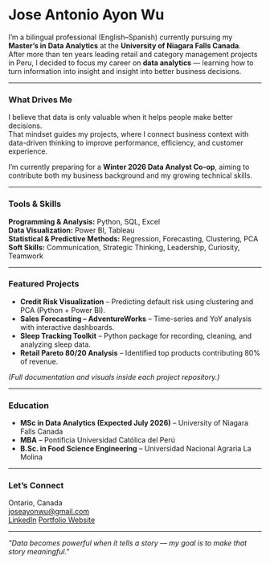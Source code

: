 # Jose Antonio Ayon Wu

I’m a bilingual professional (English–Spanish) currently pursuing my **Master’s in Data Analytics** at the **University of Niagara Falls Canada**.  
After more than ten years leading retail and category management projects in Peru, I decided to focus my career on **data analytics** — learning how to turn information into insight and insight into better business decisions.

---

### What Drives Me
I believe that data is only valuable when it helps people make better decisions.  
That mindset guides my projects, where I connect business context with data-driven thinking to improve performance, efficiency, and customer experience.

I’m currently preparing for a **Winter 2026 Data Analyst Co-op**, aiming to contribute both my business background and my growing technical skills.

---

### Tools & Skills
**Programming & Analysis:** Python, SQL, Excel  
**Data Visualization:** Power BI, Tableau  
**Statistical & Predictive Methods:** Regression, Forecasting, Clustering, PCA  
**Soft Skills:** Communication, Strategic Thinking, Leadership, Curiosity, Teamwork  

---

### Featured Projects
- **Credit Risk Visualization** – Predicting default risk using clustering and PCA (Python + Power BI).  
- **Sales Forecasting – AdventureWorks** – Time-series and YoY analysis with interactive dashboards.  
- **Sleep Tracking Toolkit** – Python package for recording, cleaning, and analyzing sleep data.  
- **Retail Pareto 80/20 Analysis** – Identified top products contributing 80% of revenue.  

*(Full documentation and visuals inside each project repository.)*

---

### Education
- **MSc in Data Analytics (Expected July 2026)** – University of Niagara Falls Canada  
- **MBA** – Pontificia Universidad Católica del Perú  
- **B.Sc. in Food Science Engineering** – Universidad Nacional Agraria La Molina  

---

### Let’s Connect
Ontario, Canada  
[joseayonwu@gmail.com](mailto:joseayonwu@gmail.com)  
[LinkedIn](https://www.linkedin.com/in/joseayonwu)
[Portfolio Website](https://joseayonwu.ca)

---

*"Data becomes powerful when it tells a story — my goal is to make that story meaningful."*

